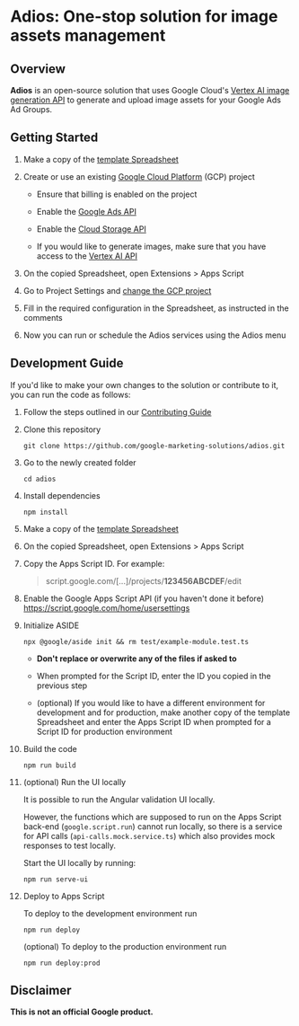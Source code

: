 <!--
Copyright 2023 Google LLC

Licensed under the Apache License, Version 2.0 (the "License");
you may not use this file except in compliance with the License.
You may obtain a copy of the License at

      http://www.apache.org/licenses/LICENSE-2.0

Unless required by applicable law or agreed to in writing, software
distributed under the License is distributed on an "AS IS" BASIS,
WITHOUT WARRANTIES OR CONDITIONS OF ANY KIND, either express or implied.
See the License for the specific language governing permissions and
limitations under the License.
-->
# Adios: One-stop solution for image assets management

## Overview

**Adios** is an open-source solution that uses Google Cloud's [Vertex AI image generation API](https://cloud.google.com/vertex-ai/docs/generative-ai/image/overview) to generate and upload image assets for your Google Ads Ad Groups.

## Getting Started

1. Make a copy of the [template Spreadsheet](https://docs.google.com/spreadsheets/d/1YnFCTif5ruLqs4qJIMcJmvejMEhvFHBzkBwfDp_oWRE/copy?resourcekey=0-mj_eJDv4XRwv2zwOJnYXug)

1. Create or use an existing [Google Cloud Platform](https://console.cloud.google.com/) (GCP) project

    - Ensure that billing is enabled on the project

    - Enable the [Google Ads API](https://console.cloud.google.com/apis/api/googleads.googleapis.com)

    - Enable the [Cloud Storage API](https://console.cloud.google.com/apis/api/storage.googleapis.com)

    - If you would like to generate images, make sure that you have access to the [Vertex AI API](https://cloud.google.com/vertex-ai/docs/generative-ai/image/overview)

1. On the copied Spreadsheet, open Extensions > Apps Script

1. Go to Project Settings and [change the GCP project](https://developers.google.com/apps-script/guides/cloud-platform-projects)

1. Fill in the required configuration in the Spreadsheet, as instructed in the comments

1. Now you can run or schedule the Adios services using the Adios menu

## Development Guide

If you'd like to make your own changes to the solution or contribute to it, you can run the code as follows:

1. Follow the steps outlined in our [Contributing Guide](CONTRIBUTING)

1. Clone this repository

    ```
    git clone https://github.com/google-marketing-solutions/adios.git
    ```

1. Go to the newly created folder

    ```
    cd adios
    ```

1. Install dependencies

    ```
    npm install
    ```

1. Make a copy of the [template Spreadsheet](https://docs.google.com/spreadsheets/d/1YnFCTif5ruLqs4qJIMcJmvejMEhvFHBzkBwfDp_oWRE/copy?resourcekey=0-mj_eJDv4XRwv2zwOJnYXug)

1. On the copied Spreadsheet, open Extensions > Apps Script

1. Copy the Apps Script ID. For example:

    > script.google.com/[...]/projects/**123456ABCDEF**/edit

1. Enable the Google Apps Script API (if you haven't done it before)
  <https://script.google.com/home/usersettings>

1. Initialize ASIDE

    ```
    npx @google/aside init && rm test/example-module.test.ts
    ```

    - **Don't replace or overwrite any of the files if asked to**

    - When prompted for the Script ID, enter the ID you copied in the previous step

    - (optional) If you would like to have a different environment for development and for production, make another copy of the template Spreadsheet and enter the Apps Script ID when prompted for a Script ID for production environment

1. Build the code

    ```
    npm run build
    ```

1. (optional) Run the UI locally

    It is possible to run the Angular validation UI locally.

    However, the functions which are supposed to run on the Apps Script back-end (`google.script.run`) cannot run locally, so there is a service for API calls (`api-calls.mock.service.ts`) which also provides mock responses to test locally.

    Start the UI locally by running:

    ```
    npm run serve-ui
    ```

1. Deploy to Apps Script

    To deploy to the development environment run

    ```
    npm run deploy
    ```

    (optional) To deploy to the production environment run

    ```
    npm run deploy:prod
    ```

## Disclaimer

**This is not an official Google product.**
